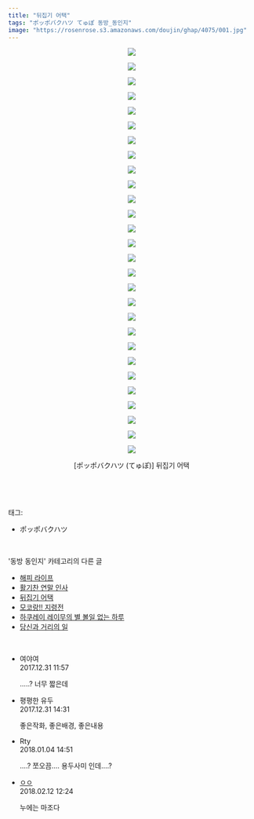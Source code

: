 ```yaml
---
title: "뒤집기 어택"
tags: "ポッポバクハツ てゅぽ 동방_동인지"
image: "https://rosenrose.s3.amazonaws.com/doujin/ghap/4075/001.jpg"
---
```

<div class="article">
<p style="text-align: center; clear: none; float: none;"><img src="{{ site.imgserver1 }}/ghap/4075/001.jpg"/></p>
<p style="text-align: center; clear: none; float: none;"><img src="{{ site.imgserver1 }}/ghap/4075/002.jpg"/></p>
<p style="text-align: center; clear: none; float: none;"><img src="{{ site.imgserver1 }}/ghap/4075/003.jpg"/></p>
<p style="text-align: center; clear: none; float: none;"><img src="{{ site.imgserver1 }}/ghap/4075/004.jpg"/></p>
<p style="text-align: center; clear: none; float: none;"><img src="{{ site.imgserver1 }}/ghap/4075/005.jpg"/></p>
<p style="text-align: center; clear: none; float: none;"><img src="{{ site.imgserver1 }}/ghap/4075/006.jpg"/></p>
<p style="text-align: center; clear: none; float: none;"><img src="{{ site.imgserver1 }}/ghap/4075/007.jpg"/></p>
<p style="text-align: center; clear: none; float: none;"><img src="{{ site.imgserver1 }}/ghap/4075/008.jpg"/></p>
<p style="text-align: center; clear: none; float: none;"><img src="{{ site.imgserver1 }}/ghap/4075/009.jpg"/></p>
<p style="text-align: center; clear: none; float: none;"><img src="{{ site.imgserver1 }}/ghap/4075/010.jpg"/></p>
<p style="text-align: center; clear: none; float: none;"><img src="{{ site.imgserver1 }}/ghap/4075/011.jpg"/></p>
<p style="text-align: center; clear: none; float: none;"><img src="{{ site.imgserver1 }}/ghap/4075/012.jpg"/></p>
<p style="text-align: center; clear: none; float: none;"><img src="{{ site.imgserver1 }}/ghap/4075/013.jpg"/></p>
<p style="text-align: center; clear: none; float: none;"><img src="{{ site.imgserver1 }}/ghap/4075/014.jpg"/></p>
<p style="text-align: center; clear: none; float: none;"><img src="{{ site.imgserver1 }}/ghap/4075/015.jpg"/></p>
<p style="text-align: center; clear: none; float: none;"><img src="{{ site.imgserver1 }}/ghap/4075/016.jpg"/></p>
<p style="text-align: center; clear: none; float: none;"><img src="{{ site.imgserver1 }}/ghap/4075/017.jpg"/></p>
<p style="text-align: center; clear: none; float: none;"><img src="{{ site.imgserver1 }}/ghap/4075/018.jpg"/></p>
<p style="text-align: center; clear: none; float: none;"><img src="{{ site.imgserver1 }}/ghap/4075/019.jpg"/></p>
<p style="text-align: center; clear: none; float: none;"><img src="{{ site.imgserver1 }}/ghap/4075/020.jpg"/></p>
<p style="text-align: center; clear: none; float: none;"><img src="{{ site.imgserver1 }}/ghap/4075/021.jpg"/></p>
<p style="text-align: center; clear: none; float: none;"><img src="{{ site.imgserver1 }}/ghap/4075/022.jpg"/></p>
<p style="text-align: center; clear: none; float: none;"><img src="{{ site.imgserver1 }}/ghap/4075/023.jpg"/></p>
<p style="text-align: center; clear: none; float: none;"><img src="{{ site.imgserver1 }}/ghap/4075/024.jpg"/></p>
<p style="text-align: center; clear: none; float: none;"><img src="{{ site.imgserver1 }}/ghap/4075/025.jpg"/></p>
<p style="text-align: center; clear: none; float: none;"><img src="{{ site.imgserver1 }}/ghap/4075/026.jpg"/></p>
<p style="text-align: center; clear: none; float: none;"><img src="{{ site.imgserver1 }}/ghap/4075/027.jpg"/></p>
<p style="text-align: center; clear: none; float: none;"><img src="{{ site.imgserver1 }}/ghap/4075/028.jpg"/></p>
<p style="text-align: center; clear: none; float: none;">[ポッポバクハツ (てゅぽ)] 뒤집기 어택</p>
<p><br/></p>
</div><br/>
<div class="tagTrail">
<p>태그: </p>
<ul>
<li>ポッポバクハツ</li>
</ul>
</div><br/>
<div class="another">
<p>'동방 동인지' 카테고리의 다른 글</p>
<ul>
<li><a href="/ghap_4090">해피 라이프</a></li>
<li><a href="/ghap_4084">활기찬 연말 인사</a></li>
<li><a href="/ghap_4075">뒤집기 어택</a></li>
<li><a href="/ghap_4074">모코랑!! 지령전</a></li>
<li><a href="/ghap_4072">하쿠레이 레이무의 별 볼일 없는 하루</a></li>
<li><a href="/ghap_4049">당신과 거리의 일</a></li>
</ul>
</div><br/>
<div class="cb_module cb_fluid">
<div class="cb_wrt cb_profile">
<div class="comment">
<ul>
<li class="cb_thumb_off" id="comment15163594">
<div class="cb_comment_area">
<div class="cb_info_area">
<div class="cb_section">
<span class="cb_nick_name">여야여</span>
</div>
<div class="cb_section">
<span class="cb_date">2017.12.31 11:57 </span>
</div>
</div>
<div class="cb_dsc_comment">
<p class="cb_dsc">
											.....? 너무 짧은데
										</p>
</div>
</div></li>
<li class="cb_thumb_off" id="comment15163676">
<div class="cb_comment_area">
<div class="cb_info_area">
<div class="cb_section">
<span class="cb_nick_name">평평한 유두</span>
</div>
<div class="cb_section">
<span class="cb_date">2017.12.31 14:31 </span>
</div>
</div>
<div class="cb_dsc_comment">
<p class="cb_dsc">
											좋은작화, 좋은배경, 좋은내용<br/>
</p>
</div>
</div></li>
<li class="cb_thumb_off" id="comment15166335">
<div class="cb_comment_area">
<div class="cb_info_area">
<div class="cb_section">
<span class="cb_nick_name">Rty</span>
</div>
<div class="cb_section">
<span class="cb_date">2018.01.04 14:51 </span>
</div>
</div>
<div class="cb_dsc_comment">
<p class="cb_dsc">
											....? 쪼오끔.... 용두사미 인데....?
										</p>
</div>
</div></li>
<li class="cb_thumb_off" id="comment15198024">
<div class="cb_comment_area">
<div class="cb_info_area">
<div class="cb_section">
<span class="cb_nick_name"> <a href="http://http:/ㄱㄷ극딧ㅇ7z8au1bh" onclick="return openLinkInNewWindow(this)">ㅇㅇ</a></span>
</div>
<div class="cb_section">
<span class="cb_date">2018.02.12 12:24 </span>
</div>
</div>
<div class="cb_dsc_comment">
<p class="cb_dsc">
											누에는 마조다
										</p>
</div>
</div></li>
</ul>
</div>
</div><!-- commentList close -->
</div><br/>
